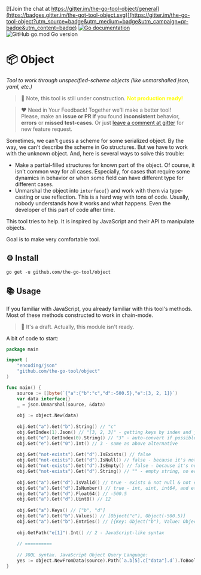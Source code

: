 [![Join the chat at https://gitter.im/the-go-tool-object/general](https://badges.gitter.im/the-got-tool-object.svg)](https://gitter.im/the-go-tool-object?utm_source=badge&utm_medium=badge&utm_campaign=pr-badge&utm_content=badge)
[![Go documentation](https://img.shields.io/badge/GoDoc-object-blue)](https://pkg.go.dev/github.com/the-go-tool/object)
![GitHub go.mod Go version](https://img.shields.io/github/go-mod/go-version/the-go-tool/object)

# 📦 Object
_Tool to work through unspecified-scheme objects (like unmarshalled json, yaml, etc.)_

> 🚧 Note, this tool is still under construction.
> **<span style="color: yellow">Not production ready!</span>**

> ❤️ Need in Your Feedback! Together we'll make a better tool!  
> Please, make an **issue or PR if** you found
> **inconsistent** behavior, **errors** or **missed test-cases**.
> Or just [leave a comment at gitter](https://gitter.im/the-go-tool-object/community)
> for new feature request.

Sometimes, we can't guess a scheme for some serialized object.
By the way, we can't describe the scheme in Go structures.
But we have to work with the unknown object.
And, here is several ways to solve this trouble:

- Make a partial-filled structures for known part of the object.
Of course, it isn't common way for all cases. Especially, for cases
that require some dynamics in behavior or when some field can have
different type for different cases.
- Unmarshal the object into `interface{}` and work with them via
type-casting or use reflection. This is a hard way with tons of code.
Usually, nobody understands how it works and what happens. Even the
developer of this part of code after time.

This tool tries to help. It is inspired by JavaScript and their API to
manipulate objects.

Goal is to make very comfortable tool.

## ⚙️ Install
`go get -u github.com/the-go-tool/object`

## 📚 Usage
If you familiar with JavaScript, you already familiar with this tool's methods.
Most of these methods constructed to work in chain-mode.

> 🚧 It's a draft. Actually, this module isn't ready.

A bit of code to start:
```go
package main

import (
	"encoding/json"
	"github.com/the-go-tool/object"
)

func main() {
	source := []byte(`{"a":{"b":"c","d":-500.5},"e":[3, 2, 1]}`)
	var data interface{}
	_ = json.Unmarshal(source, &data)
	
	obj := object.New(data)
	
	obj.Get("a").Get("b").String() // "c"
	obj.GetIndex(1).Json() // "[3, 2, 3]" - getting keys by index and json marshaling
	obj.Get("e").GetIndex(0).String() // "3" - auto-convert if possible
	obj.Get("e").Get("0").Int() // 3 - same as above alternative
	
	obj.Get("not-exists").Get("d").IsExists() // false
	obj.Get("not-exists").Get("d").IsNull() // false - because it's not exists
	obj.Get("not-exists").Get("d").IsEmpty() // false - because it's not exists
	obj.Get("not-exists").Get("d").String() // "" - empty string, no error
	
	obj.Get("a").Get("d").IsValid() // true - exists & not null & not empty
	obj.Get("a").Get("d").IsNumber() // true - int, uint, int64, and etc allowed
	obj.Get("a").Get("d").Float64() // -500.5
	obj.Get("a").Get("d").Uint8() // 12
	
	obj.Get("a").Keys() // ["b", "d"]
	obj.Get("a").Get("b").Values() // [Object("c"), Object(-500.5)]
	obj.Get("a").Get("b").Entries() // [{Key: Object("b"), Value: Object("c")}, ...]
	
	obj.GetPath("e[1]").Int() // 2 - JavaScript-like syntax
	
	// ==========
	
	// JOQL syntax. JavaScript Object Query Language:
	yes := object.NewFromData(source).Path(`a.b[5].c["data"].d`).ToBool()
}
```
